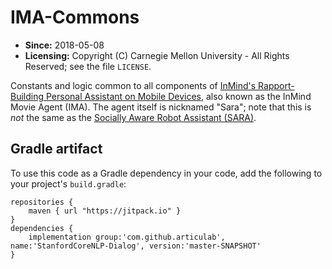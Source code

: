 # IMA-Commons

* **Since:** 2018-05-08
* **Licensing:** Copyright (C) Carnegie Mellon University - All Rights Reserved; see the file `LICENSE`.

Constants and logic common to all components of [InMind's Rapport-Building Personal Assistant on Mobile Devices](http://articulab.hcii.cs.cmu.edu/projects/yahoo/), also known as the InMind Movie Agent (IMA). The agent itself is nicknamed "Sara"; note that this is *not* the same as the [Socially Aware Robot Assistant (SARA)](http://articulab.hcii.cs.cmu.edu/projects/sara/).

## Gradle artifact

To use this code as a Gradle dependency in your code, add the following to your project's `build.gradle`:

	repositories {
		maven { url "https://jitpack.io" }
	}
	dependencies {
		implementation group:'com.github.articulab', name:'StanfordCoreNLP-Dialog', version:'master-SNAPSHOT'
	}